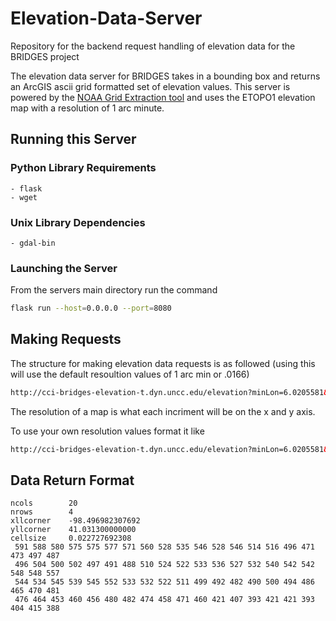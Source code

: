 # Elevation-Data-Server
Repository for the backend request handling of elevation data for the BRIDGES project

The elevation data server for BRIDGES takes in a bounding box and returns an ArcGIS ascii grid formatted set of elevation values. This server is powered by the [NOAA Grid Extraction tool](https://www.ngdc.noaa.gov/mgg/global/) and uses the ETOPO1 elevation map with a resolution of 1 arc minute.

## Running this Server
### Python Library Requirements
    - flask
    - wget
    
### Unix Library Dependencies
    - gdal-bin

### Launching the Server
From the servers main directory run the command
```bash
flask run --host=0.0.0.0 --port=8080
```

## Making Requests
The structure for making elevation data requests is as followed (using this will use the default resoultion values of 1 arc min or .0166)
```html
http://cci-bridges-elevation-t.dyn.uncc.edu/elevation?minLon=6.0205581&minLat=46.10757&maxLon=9.707863&maxLat=47.77059
```



The resolution of a map is what each incriment will be on the x and y axis. 

To use your own resolution values format it like
```html
http://cci-bridges-elevation-t.dyn.uncc.edu/elevation?minLon=6.0205581&minLat=46.10757&maxLon=9.707863&maxLat=47.77059&resX=.01&resY=.01
```
## Data Return Format
```
ncols        20
nrows        4
xllcorner    -98.496982307692
yllcorner    41.031300000000
cellsize     0.022727692308
 591 588 580 575 575 577 571 560 528 535 546 528 546 514 516 496 471 473 497 487 
 496 504 500 502 497 491 488 510 524 522 533 536 527 532 540 542 542 548 548 557
 544 534 545 539 545 552 533 532 522 511 499 492 482 490 500 494 486 465 470 481
 476 464 453 460 456 480 482 474 458 471 460 421 407 393 421 421 393 404 415 388
```

